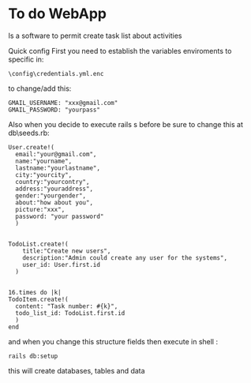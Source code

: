 # To do WebApp 

Is a software to permit create task list about activities

Quick config
First you need to establish the variables enviroments to specific in:
```
\config\credentials.yml.enc
```
to change/add this:

```
GMAIL_USERNAME: "xxx@gmail.com"
GMAIL_PASSWORD: "yourpass"
```

Also when you decide to execute rails s before be sure to change this at db\seeds.rb:

```
User.create!(
  email:"your@gmail.com",
  name:"yourname",
  lastname:"yourlastname",
  city:"yourcity",
  country:"yourcontry",
  address:"youraddress",
  gender:"yourgender",
  about:"how about you",
  picture:"xxx",
  password: "your password"
  )


TodoList.create!(
    title:"Create new users",
    description:"Admin could create any user for the systems",
    user_id: User.first.id
  )


16.times do |k|
TodoItem.create!(
  content: "Task number: #{k}",
  todo_list_id: TodoList.first.id
  )
end

```

and when you change this structure fields then execute in shell :

```
rails db:setup
```
this will create databases, tables and data

